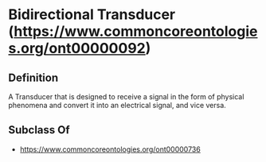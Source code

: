 # Bidirectional Transducer (https://www.commoncoreontologies.org/ont00000092)

## Definition
A Transducer that is designed to receive a signal in the form of physical phenomena and convert it into an electrical signal, and vice versa.

## Subclass Of
- https://www.commoncoreontologies.org/ont00000736

